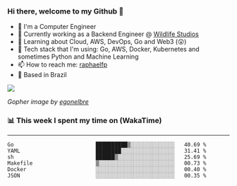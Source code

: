 ### Hi there, welcome to my Github 👋

- 📖 I'm a Computer Engineer
- 🔭 Currently working as a Backend Engineer @ [Wildlife Studios](https://wildlifestudios.com/)
- 🌱 Learning about Cloud, AWS, DevOps, Go and Web3 (😲)
- 🚀 Tech stack that I'm using: Go, AWS, Docker, Kubernetes and sometimes Python and Machine Learning
- 📫 How to reach me: [raphaelfp](https://linkedin.com/in/raphaelfp)
- 🏡 Based in Brazil

![](https://github.com/raphaelfp/gophers/blob/master/.thumb/animation/morning-coffee-3x.gif)

*Gopher image by [egonelbre](https://github.com/egonelbre/)*

### 📊 This week I spent my time on (WakaTime)

---

<!--START_SECTION:waka-->

```text
Go                          ██████████▒░░░░░░░░░░░░░░   40.69 %
YAML                        ████████░░░░░░░░░░░░░░░░░   31.41 %
sh                          ██████▒░░░░░░░░░░░░░░░░░░   25.69 %
Makefile                    ▒░░░░░░░░░░░░░░░░░░░░░░░░   00.73 %
Docker                      ░░░░░░░░░░░░░░░░░░░░░░░░░   00.40 %
JSON                        ░░░░░░░░░░░░░░░░░░░░░░░░░   00.35 %
```

<!--END_SECTION:waka-->
